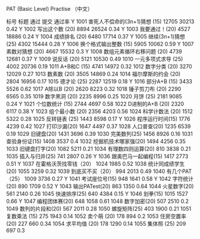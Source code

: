 PAT (Basic Level) Practise （中文）

标号	标题	通过	提交	通过率
Y	1001	害死人不偿命的(3n+1)猜想 (15)	12705	30213	0.42
Y	1002	写出这个数 (20)	8894	26524	0.34
Y	1003	我要通过！(20)	4527	18886	0.24
Y	1004	成绩排名 (20)	6480	17714	0.37
Y	1005	继续(3n+1)猜想 (25)	4302	15444	0.28
Y	1006	换个格式输出整数 (15)	5905	10062	0.59
Y	1007	素数对猜想 (20)	4667	15532	0.3
Y	1008	数组元素循环右移问题 (20)	4739	12681	0.37
Y	1009	说反话 (20)	5121	10530	0.49
1010	一元多项式求导 (25)	4002	20736	0.19
1011	A+B和C (15)	4741	14972	0.32
1012	数字分类 (20)	3270	12029	0.27
1013	数素数 (20)	3505	14869	0.24
1014	福尔摩斯的约会 (20)	2804	16956	0.17
1015	德才论 (25)	2287	12519	0.18
Y	1016	部分A+B (15)	3433	5526	0.62
1017	A除以B (20)	2620	8223	0.32
1018	锤子剪刀布 (20)	2290	6565	0.35
1019	数字黑洞 (20)	2235	8996	0.25
1020	月饼 (25)	2181	9085	0.24
Y	1021	个位数统计 (15)	2744	4697	0.58
1022	D进制的A+B (20)	2320	6117	0.38
Y	1023	组个最小数 (20)	2356	4203	0.56
1024	科学计数法 (20)	1512	5322	0.28
1025	反转链表 (25)	1443	8598	0.17
Y	1026	程序运行时间(15)	1776	4239	0.42
1027	打印沙漏(20)	1647	4497	0.37
1028	人口普查(20)	1235	6539	0.19
1029	旧键盘(20)	1431	3696	0.39
1030	完美数列(25)	1456	8926	0.16
1031	查验身份证(15)	1408	3537	0.4
1032	挖掘机技术哪家强(20)	1494	4256	0.35
1033	旧键盘打字(20)	1082	5211	0.21
1034	有理数四则运算(20)	810	3838	0.21
1035	插入与归并(25)	741	2807	0.26
Y	1036	跟奥巴马一起编程(15)	1417	2773	0.51
Y	1037	在霍格沃茨找零钱（20）	1024	1985	0.52
1038	统计同成绩学生(20)	1055	3259	0.32
1039	到底买不买（20）	994	2013	0.49
1040	有几个PAT（25）	1009	3736	0.27
Y	1041	考试座位号(15)	948	1641	0.58
Y	1042	字符统计(20)	890	1709	0.52
Y	1043	输出PATest(20)	863	1350	0.64
1044	火星数字(20)	561	2140	0.26
1045	快速排序(25)	640	4384	0.15
Y	1046	划拳(15)	1015	1527	0.66
Y	1047	编程团体赛(20)	648	1058	0.61
1048	数字加密(20)	507	2510	0.2
1049	数列的片段和(20)	567	2011	0.28
1050	螺旋矩阵(25)	403	1900	0.21
1051	复数乘法 (15)	275	1943	0.14
1052	卖个萌 (20)	178	894	0.2
1053	住房空置率 (20)	227	660	0.34
1054	求平均值 (20)	178	1290	0.14
1055	集体照 (25)	209	697	0.3
